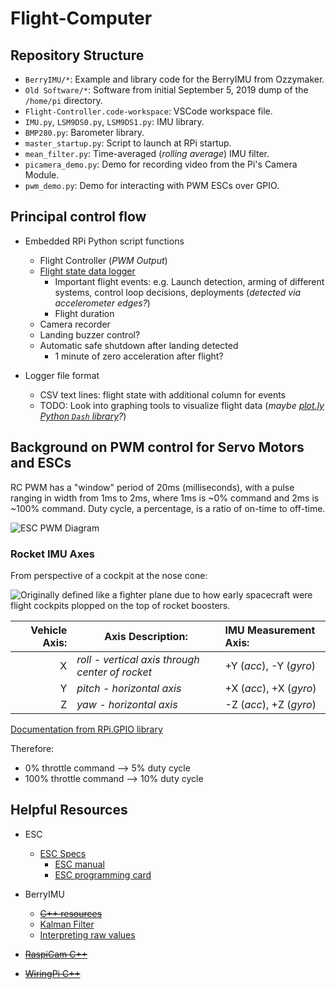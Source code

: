 # Flight-Computer

## Repository Structure

- `BerryIMU/*`: Example and library code for the BerryIMU from Ozzymaker.
- `Old Software/*`: Software from initial September 5, 2019 dump of the `/home/pi` directory.
- `Flight-Controller.code-workspace`: VSCode workspace file.
- `IMU.py`, `LSM9DS0.py`, `LSM9DS1.py`: IMU library.
- `BMP280.py`: Barometer library.
- `master_startup.py`: Script to launch at RPi startup.
- `mean_filter.py`: Time-averaged (*rolling average*) IMU filter.
- `picamera_demo.py`: Demo for recording video from the Pi's Camera Module.
- `pwm_demo.py`: Demo for interacting with PWM ESCs over GPIO.

## Principal control flow

- Embedded RPi Python script functions
  - Flight Controller (*PWM Output*)
  - [Flight state data logger](http://ozzmaker.com/product/berryimu-accelerometer-gyroscope-magnetometer-barometricaltitude-sensor)
    - Important flight events: e.g. Launch detection, arming of different systems, control loop decisions, deployments (*detected via accelerometer edges?*)
    - Flight duration
  - Camera recorder
  - Landing buzzer control?
  - Automatic safe shutdown after landing detected
    - 1 minute of zero acceleration after flight?

- Logger file format
  - CSV text lines: flight state with additional column for events
  - TODO: Look into graphing tools to visualize flight data (*maybe [plot.ly Python `Dash` library](https://dash.plot.ly/)?*)

## Background on PWM control for Servo Motors and ESCs

RC PWM has a "window" period of 20ms (milliseconds), with a pulse ranging in width from 1ms to 2ms, where 1ms is ~0% command and 2ms is ~100% command. Duty cycle, a percentage, is a ratio of on-time to off-time.

![ESC PWM Diagram](https://upload.wikimedia.org/wikipedia/commons/b/b7/Sinais_controle_servomotor.JPG)

### Rocket IMU Axes

From perspective of a cockpit at the nose cone:

![Originally defined like a fighter plane due to how early spacecraft were flight cockpits plopped on the top of rocket boosters.](https://qph.fs.quoracdn.net/main-qimg-67b906f1ec6e62819e16134e76b8830f-c)

| Vehicle Axis: | Axis Description: | IMU Measurement Axis: |
|--------------:|-------------------|:----------------------|
| X | *roll - vertical axis through center of rocket* | +Y (*acc*), -Y (*gyro*) |
| Y | *pitch - horizontal axis* | +X (*acc*), +X (*gyro*) |
| Z | *yaw - horizontal axis* | -Z (*acc*), +Z (*gyro*) |

[Documentation from RPi.GPIO library](https://sourceforge.net/p/raspberry-gpio-python/wiki/PWM)

Therefore:
- 0% throttle command --> 5% duty cycle
- 100% throttle command --> 10% duty cycle

## Helpful Resources

- ESC
  - [ESC Specs](https://hobbyking.com/en_us/turnigy-monster-2000-200a-4-12s-brushless-esc.html)
    - [ESC manual](https://cdn-global-hk.hobbyking.com/media/file/969150300X462171X21.pdf)
    - [ESC programming card](https://hobbyking.com/en_us/turnigy-monster-2000-esc-programming-card.html)

- BerryIMU
  - ~~[C++ resources](http://ozzmaker.com/product/berryimu-accelerometer-gyroscope-magnetometer-barometricaltitude-sensor/#Guides%20and%20Tutorials)~~
  - [Kalman Filter](http://ozzmaker.com/guide-interfacing-gyro-accelerometer-raspberry-pi-kalman-filter)
  - [Interpreting raw values](http://ozzmaker.com/accelerometer-to-g)
- ~~[RaspiCam C++](https://www.uco.es/investiga/grupos/ava/node/40)~~
- ~~[WiringPi C++](https://www.youtube.com/watch?v=J6KsTz6hjfU)~~
